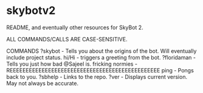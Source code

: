 # skybotv2
README, and eventually other resources for SkyBot 2. 

ALL COMMANDS/CALLS ARE CASE-SENSITIVE.

COMMANDS
?skybot - Tells you about the origins of the bot. Will eventually include project status.
hi/Hi - triggers a greeting from the bot.
?floridaman - Tells you just how bad @Sajeel is.
fricking normies - REEEEEEEEEEEEEEEEEEEEEEEEEEEEEEEEEEEEEEEEEEEEEEE
ping - Pongs back to you.
?sbhelp - Links to the repo.
?ver - Displays current version. May not always be accurate.
